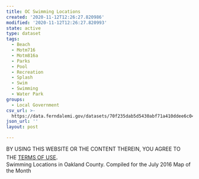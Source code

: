 ```yaml
---
title: OC Swimming Locations
created: '2020-11-12T12:26:27.820986'
modified: '2020-11-12T12:26:27.820993'
state: active
type: dataset
tags:
  - Beach
  - Motm716
  - Motm816a
  - Parks
  - Pool
  - Recreation
  - Splash
  - Swim
  - Swimming
  - Water Park
groups:
  - Local Government
csv_url: >-
  https://data.ferndalemi.gov/datasets/70f235dab5d5430abf71a410ddee6c04_0.csv?outSR=%7B%22latestWkid%22%3A2253%2C%22wkid%22%3A2253%7D
json_url: ''
layout: post

---
```

BY USING THIS WEBSITE OR THE CONTENT THEREIN, YOU AGREE TO THE <u><a href='https://www.oakgov.com/open-data-terms'>TERMS OF USE</a></u><span style='font-family: &quot;Avenir Next W01&quot;, &quot;Avenir Next W00&quot;, &quot;Avenir Next&quot;, Avenir, &quot;Helvetica Neue&quot;, Helvetica, Arial, sans-serif; font-size: 17px;'>. </span><span style='font-family: &quot;Avenir Next W01&quot;, &quot;Avenir Next W00&quot;, &quot;Avenir Next&quot;, Avenir, &quot;Helvetica Neue&quot;, Helvetica, Arial, sans-serif; font-size: 17px;'><br /></span>Swimming Locations in Oakland County. Compiled for the July 2016 Map of the Month
